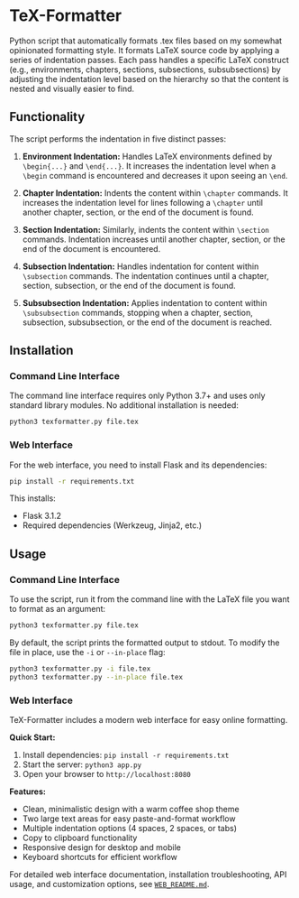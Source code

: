 # TeX-Formatter
Python script that automatically formats .tex files based on my somewhat
opinionated formatting style. It formats LaTeX source code by applying a series
of indentation passes. Each pass handles a specific LaTeX construct (e.g.,
environments, chapters, sections, subsections, subsubsections) by adjusting the
indentation level based on the hierarchy so that the content is nested and
visually easier to find.

## Functionality

The script performs the indentation in five distinct passes:

1.  **Environment Indentation:** Handles LaTeX environments defined by
    `\begin{...}` and `\end{...}`. It increases the indentation level when a
    `\begin` command is encountered and decreases it upon seeing an `\end`.

2.  **Chapter Indentation:** Indents the content within `\chapter` commands. It
    increases the indentation level for lines following a `\chapter` until
    another chapter, section, or the end of the document is found.

3.  **Section Indentation:** Similarly, indents the content within `\section`
    commands. Indentation increases until another chapter, section, or the end
    of the document is encountered.

4.  **Subsection Indentation:** Handles indentation for content within
    `\subsection` commands. The indentation continues until a chapter, section,
    subsection, or the end of the document is found.

5.  **Subsubsection Indentation:** Applies indentation to content within
    `\subsubsection` commands, stopping when a chapter, section, subsection,
    subsubsection, or the end of the document is reached.

## Installation

### Command Line Interface

The command line interface requires only Python 3.7+ and uses only standard library modules. No additional installation is needed:

```bash
python3 texformatter.py file.tex
```

### Web Interface

For the web interface, you need to install Flask and its dependencies:

```bash
pip install -r requirements.txt
```

This installs:
- Flask 3.1.2
- Required dependencies (Werkzeug, Jinja2, etc.)

## Usage

### Command Line Interface

To use the script, run it from the command line with the LaTeX file you want to
format as an argument:

```bash
python3 texformatter.py file.tex
```

By default, the script prints the formatted output to stdout. To modify the file
in place, use the `-i` or `--in-place` flag:

```bash
python3 texformatter.py -i file.tex
python3 texformatter.py --in-place file.tex
```

### Web Interface

TeX-Formatter includes a modern web interface for easy online formatting.

**Quick Start:**
1. Install dependencies: `pip install -r requirements.txt`
2. Start the server: `python3 app.py`
3. Open your browser to `http://localhost:8080`

**Features:**
- Clean, minimalistic design with a warm coffee shop theme
- Two large text areas for easy paste-and-format workflow
- Multiple indentation options (4 spaces, 2 spaces, or tabs)
- Copy to clipboard functionality
- Responsive design for desktop and mobile
- Keyboard shortcuts for efficient workflow

For detailed web interface documentation, installation troubleshooting, API usage, and customization options, see [`WEB_README.md`](WEB_README.md).

